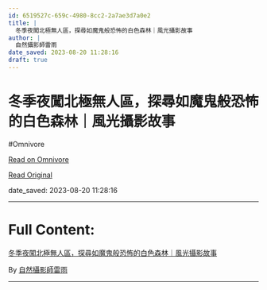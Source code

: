 ```yaml
---
id: 6519527c-659c-4980-8cc2-2a7ae3d7a0e2
title: |
  冬季夜闖北極無人區，探尋如魔鬼般恐怖的白色森林｜風光攝影故事
author: |
  自然攝影師雷雨
date_saved: 2023-08-20 11:28:16
draft: true
---
```


# 冬季夜闖北極無人區，探尋如魔鬼般恐怖的白色森林｜風光攝影故事
#Omnivore

[Read on Omnivore](https://omnivore.app/me/https-www-youtube-com-watch-theme-refresh-1-v-z-mzlgerv-8-z-u-18a138fa510)

[Read Original](https://www.youtube.com/watch?themeRefresh=1&v=zMzlgerv8zU)

date_saved: 2023-08-20 11:28:16


--- 

# Full Content: 

[冬季夜闖北極無人區，探尋如魔鬼般恐怖的白色森林｜風光攝影故事](https://www.youtube.com/watch?themeRefresh=1&v=zMzlgerv8zU)

By [自然攝影師雷雨](https://www.youtube.com/@user-mn2wb1xw2l)

---


